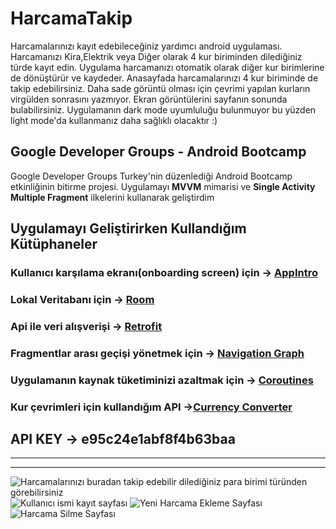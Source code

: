 # HarcamaTakip
Harcamalarınızı kayıt edebileceğiniz yardımcı android uygulaması. Harcamanızı Kira,Elektrik veya Diğer olarak 4 kur biriminden dilediğiniz türde kayıt edin. Uygulama harcamanızı otomatik olarak diğer kur birimlerine de dönüştürür ve kaydeder. Anasayfada harcamalarınızı 4 kur biriminde de takip edebilirsiniz. Daha sade görüntü olması için çevrimi yapılan kurların virgülden sonrasını yazmıyor. Ekran görüntülerini sayfanın sonunda bulabilirsiniz. Uygulamanın dark mode uyumluluğu bulunmuyor  bu yüzden light mode'da kullanmanız daha sağlıklı olacaktır :)

## Google Developer Groups - Android Bootcamp
Google Developer Groups Turkey'nin düzenlediği Android Bootcamp etkinliğinin bitirme projesi. Uygulamayı **MVVM** mimarisi ve **Single Activity Multiple Fragment** ilkelerini kullanarak geliştirdim

## Uygulamayı Geliştirirken Kullandığım Kütüphaneler
### Kullanıcı karşılama ekranı(onboarding screen) için -> [AppIntro](https://github.com/AppIntro/AppIntro)
### Lokal Veritabanı için -> [Room](https://developer.android.com/jetpack/androidx/releases/room)
### Api ile veri alışverişi -> [Retrofit](https://square.github.io/retrofit/)
### Fragmentlar arası geçişi yönetmek için -> [Navigation Graph](https://developer.android.com/guide/navigation/navigation-getting-started)
### Uygulamanın kaynak tüketiminizi azaltmak için -> [Coroutines](https://developer.android.com/kotlin/coroutines)
### Kur çevrimleri için kullandığım API ->[Currency Converter](https://free.currencyconverterapi.com)
## API KEY -> e95c24e1abf8f4b63baa
---
---

![Harcamalarınızı buradan takip edebilir dilediğiniz para birimi türünden görebilirsiniz](https://raw.githubusercontent.com/caner07/HarcamaTakip/master/screenshots/Screenshot_1620488584.png)
![Kullanıcı ismi kayıt sayfası](https://raw.githubusercontent.com/caner07/HarcamaTakip/master/screenshots/Screenshot_1620488502.png)
![Yeni Harcama Ekleme Sayfası](https://raw.githubusercontent.com/caner07/HarcamaTakip/master/screenshots/Screenshot_1620488537.png)
![Harcama Silme Sayfası](https://raw.githubusercontent.com/caner07/HarcamaTakip/master/screenshots/Screenshot_1620491892.png)

